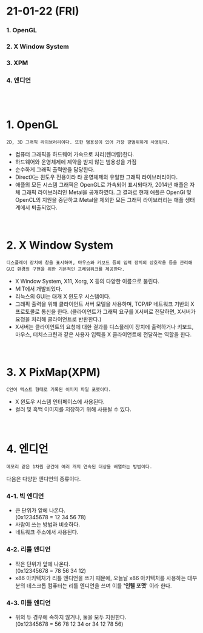 # 21-01-22 (FRI)

### 1. OpenGL
### 2. X Window System
### 3. XPM
### 4. 엔디언  
<br><br>

# 1. OpenGL

    2D, 3D 그래픽 라이브러리이다. 또한 범용성이 있어 가장 광범위하게 사용된다.  

- 컴퓨터 그래픽을 하드웨어 가속으로 처리(렌더링)한다.
- 하드웨어와 운영체제에 제약을 받지 않는 범용성을 가짐
- 순수하게 그래픽 출력만을 담당한다.
- DirectX는 윈도우 전용이라 타 운영체제의 유일한 그래픽 라이브러리이다.
- 애플의 모든 시스템 그래픽은 OpenGL로 가속되어 표시되다가, 2014년 애플은 자체 그래픽 라이브러리인 Metal을 공개하였다. 그 결과로 현재 애플은 OpenGl 및 OpenCL의 지원을 중단하고 Metal을 제외한 모든 그래픽 라이브러리는 애플 생태계에서 퇴출되었다.  
<br><br>

# 2. X Window System

    디스플레이 장치에 창을 표시하며, 마우스와 키보드 등의 입력 장치의 상호작용 등을 관리해 GUI 환경의 구현을 위한 기본적인 프레임워크를 제공한다.

- X Window System, X11, Xorg, X 등의 다양한 이름으로 불린다.
- MIT에서 개발되었다.
- 리눅스의 GUI는 대개 X 윈도우 시스템이다.
- 그래픽 출력을 위해 클라이언트 서버 모델을 사용하며, TCP/IP 네트워크 기반의 X 프로토콜로 통신을 한다. (클라이언트가 그래픽 요구를 X서버로 전달하면, X서버가 요청을 처리해 클라이언트로 반환한다.)
- X서버는 클라이언트의 요청에 대한 결과를 디스플레이 장치에 출력하거나 키보드, 마우스, 터치스크린과 같은 사용자 입력을 X 클라이언트에 전달하는 역할을 한다.  
<br><br>

# 3. X PixMap(XPM)

    C언어 텍스트 형태로 기록된 이미지 파일 포맷이다.

- X 윈도우 시스템 인터페이스에 사용된다.
- 컬러 및 흑백 이미지를 저장하기 위해 사용될 수 있다.  
<br><br>

# 4. 엔디언

    메모리 같은 1차원 공간에 여러 개의 연속된 대상을 배열하는 방법이다.  

다음은 다양한 엔디언의 종류이다.  

### 4-1. 빅 엔디언

- 큰 단위가 앞에 나온다.  
(0x12345678 = 12 34 56 78)
- 사람이 쓰는 방법과 비슷하다.
- 네트워크 주소에서 사용된다.

### 4-2. 리틀 엔디언

- 작은 단위가 앞에 나온다.  
(0x12345678 = 78 56 34 12)
- x86 아키텍처가 리틀 엔디언을 쓰기 때문에, 오늘날 x86 아키텍처를 사용하는 대부분의 데스크톱 컴퓨터는 리틀 엔디언을 쓰며 이를 **'인텔 포맷'** 이라 한다.

### 4-3. 미들 엔디언

- 위의 두 경우에 속하지 않거나, 둘을 모두 지원한다.  
(0x12345678 = 56 78 12 34 or 34 12 78 56)
